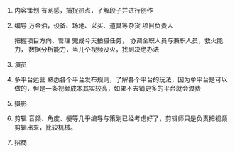 1. 内容策划
    有网感，捕捉热点，了解段子并进行创作
    

2. 编导
    万金油，设备、场地、采买、道具等杂货  项目负责人

    把握项目方向、管理    完成今天拍摄任务， 协调全职人员与兼职人员，救火能力， 数据分析能力，当几个视频没火，找到决绝办法
3. 演员


4. 多平台运营
    熟悉各个平台发布规则，了解各个平台的玩法，因为单平台是可以做的，但是一条视频成本其实较高，如果不去铺更多的平台就会浪费

5. 摄影


6. 剪辑
音频、角度、梗等几乎编导与策划已经考虑好了，剪辑师只是负责把视频剪辑出来，比较机械。

7. 招商

